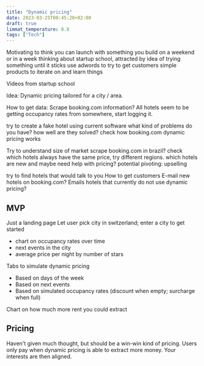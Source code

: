 ```yaml
---
title: "Dynamic pricing"
date: 2023-03-25T00:45:28+02:00
draft: true
limmat_temperature: 8.8
tags: ["Tech"]
---
```

Motivating to think you can launch with something you build on a weekend or in a week
thinking about startup school, attracted by idea of trying something until it sticks
use adwords to try to get customers
simple products to iterate on and learn things

Videos from startup school

Idea: Dynamic pricing tailored for a city / area.

How to get data:
Scrape booking.com information? All hotels seem to be getting occupancy rates from somewhere, start logging it.

try to create a fake hotel using current software
what kind of problems do you have?
how well are they solved?
check how booking.com dynamic pricing works

Try to understand size of market
scrape booking.com in brazil? check which hotels always have the same price, try different regions. which hotels are new and maybe need help with pricing?
potential pivoting: upselling

try to find hotels that would talk to you
How to get customers
E-mail new hotels on booking.com? Emails hotels that currently do not use dynamic pricing?

## MVP
Just a landing page
Let user pick city in switzerland; enter a city to get started
* chart on occupancy rates over time
* next events in the city
* average price per night by number of stars

Tabs to simulate dynamic pricing
* Based on days of the week
* Based on next events
* Based on simulated occupancy rates (discount when empty; surcharge when full)

Chart on how much more rent you could extract

## Pricing
Haven't given much thought, but should be a win-win kind of pricing. Users only pay when dynamic pricing is able to extract more money. Your interests are then aligned.
